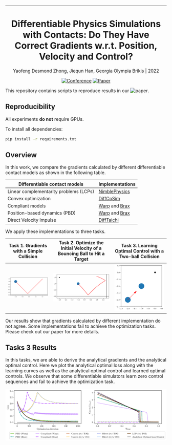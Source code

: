 ---

<div align="center">    
 
# Differentiable Physics Simulations with Contacts: Do They Have Correct Gradients w.r.t. Position, Velocity and Control?

Yaofeng Desmond Zhong, Jiequn Han, Georgia Olympia Brikis | 2022 

[![Conference](http://img.shields.io/badge/ICML-AI4Science-4b44ce.svg)](https://openreview.net/forum?id=KIl0LZ9tJex)
[![Paper](http://img.shields.io/badge/arXiv-2207.05060-B31B1B.svg)](https://arxiv.org/abs/2207.05060)


</div>

This repository contains scripts to reproduce results in our ![paper](https://arxiv.org/abs/2207.05060). 

## Reproducibility

All experiments __do not__ require GPUs.

To install all dependencies:
```bash
pip install -r requirements.txt
```

## Overview

In this work, we compare the gradients calculated by different differentiable contact models as shown in the following table. 

| Differentiable contact models | Implementations |
| ----------------------------- | --------------- |
| Linear complementarity problems (LCPs) | [NimblePhysics](https://github.com/nimblephysics/nimblephysics) |
| Convex optimization                    | [DiffCoSim](https://github.com/Physics-aware-AI/DiffCoSim) |
| Compliant models                       | [Warp](https://github.com/NVIDIA/warp) and [Brax](https://github.com/google/brax) |
| Position-based dynamics (PBD)          | [Warp](https://github.com/NVIDIA/warp) and [Brax](https://github.com/google/brax) |
| Direct Velocity Impulse                | [DiffTaichi](https://github.com/taichi-dev/difftaichi) |


We apply these implementations to three tasks.

| Task 1. Gradients with a Simple Collision   |   Task 2. Optimize the Initial Velocity of a Bouncing Ball to Hit a Target  | Task 3.  Learning Optimal Control with a Two-ball Collision |
| :---------:|:------:|:------------------------:|
| <img src="./task1_bounce_once/figures/bounce_once_traj.png" alt="drawing" width="250"/> | <img src="./task2_bounce_ground_wall/figures/ground_wall_init_traj.png" alt="drawing" width="250"/> | <img src="./task3_two_balls/figures/two_balls_traj.png" alt="drawing" width="200"/> |

Our results show that gradients calculated by different implementation do not agree. Some implementations fail to achieve the optimization tasks. Please check out our paper for more details. 


## Tasks 3 Results

In this tasks, we are able to derive the analytical gradients and the analytical optimal control. Here we plot the analytical optimal loss along with the learning curves as well as the analytical optimal control and learned optimal controls. We observe that some differentiable simulators learn zero control sequences and fail to achieve the optimization task. 

<img src="./task3_two_balls/figures/two_balls_loss_ctrls.png" alt="drawing">

